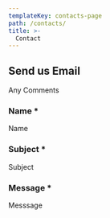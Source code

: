 ```yaml
---
templateKey: contacts-page
path: /contacts/
title: >-
  Contact
---
```


## Send us Email
Any Comments


### Name *
Name

### Subject *
Subject

### Message *
Messsage
